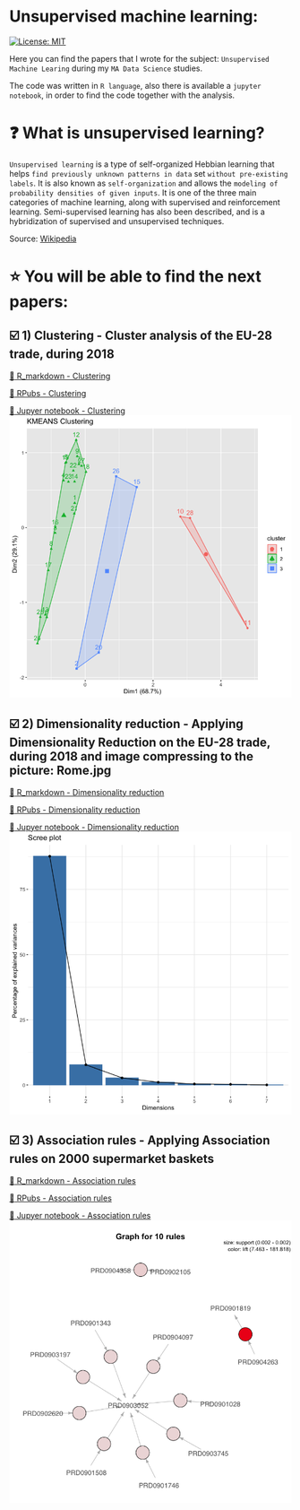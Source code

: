 # Unsupervised machine learning:

[![License: MIT](https://img.shields.io/badge/License-MIT-yellow.svg)](https://opensource.org/licenses/MIT)

Here you can find the papers that I wrote for the subject: `Unsupervised Machine Learing` during my `MA Data Science` studies.

The code was written in `R language`, also there is available a `jupyter notebook`, in order to find the code together with the analysis.

#  :question: What is unsupervised learning?

`Unsupervised learning` is a type of self-organized Hebbian learning that helps `find previously unknown patterns in data` set `without pre-existing labels`. It is also known as `self-organization` and allows the `modeling of probability densities of given inputs`. It is one of the three main categories of machine learning, along with supervised and reinforcement learning. Semi-supervised learning has also been described, and is a hybridization of supervised and unsupervised techniques.

Source: [Wikipedia](https://en.wikipedia.org/wiki/Unsupervised_learning)

# :star: You will be able to find the next papers:

## :ballot_box_with_check: 1) Clustering - Cluster analysis of the EU-28 trade, during 2018

[:round_pushpin: R_markdown - Clustering]()

[:round_pushpin: RPubs - Clustering]()

[:round_pushpin: Jupyer notebook - Clustering](https://github.com/lajobu/Unsupervised_learning/blob/master/1.Clustering/Clustering.ipynb)
![alt text](https://github.com/lajobu/Unsupervised_learning/blob/master/Pictures/Clustering.png)

## :ballot_box_with_check: 2) Dimensionality reduction - Applying Dimensionality Reduction on the EU-28 trade, during 2018 and image compressing to the picture: Rome.jpg


[:round_pushpin: R_markdown - Dimensionality reduction]()

[:round_pushpin: RPubs - Dimensionality reduction]()

[:round_pushpin: Jupyer notebook - Dimensionality reduction](https://github.com/lajobu/Unsupervised_learning/blob/master/2.Dimensionality%20reduction/Dimensionality%20reduction.ipynb)
![alt text](https://github.com/lajobu/Unsupervised_learning/blob/master/Pictures/Dimensionality%20reduction.png)

## :ballot_box_with_check: 3) Association rules - Applying Association rules on 2000 supermarket baskets

[:round_pushpin: R_markdown - Association rules]()

[:round_pushpin: RPubs - Association rules]()

[:round_pushpin: Jupyer notebook - Association rules](https://github.com/lajobu/Unsupervised_learning/blob/master/3.Association%20rules/Association%20rules.ipynb)
![alt text](https://github.com/lajobu/Unsupervised_learning/blob/master/Pictures/Association%20rules.png) 
